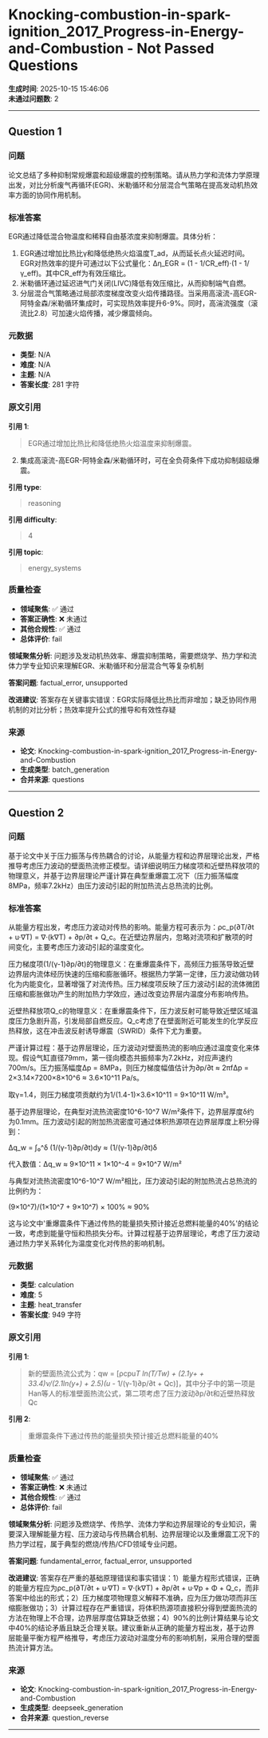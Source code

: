 # Knocking-combustion-in-spark-ignition_2017_Progress-in-Energy-and-Combustion - Not Passed Questions

**生成时间**: 2025-10-15 15:46:06  
**未通过问题数**: 2

---

## Question 1

### 问题

论文总结了多种抑制常规爆震和超级爆震的控制策略。请从热力学和流体力学原理出发，对比分析废气再循环(EGR)、米勒循环和分层混合气策略在提高发动机热效率方面的协同作用机制。

### 标准答案

EGR通过降低混合物温度和稀释自由基浓度来抑制爆震。具体分析：
1. EGR通过增加比热比γ和降低绝热火焰温度T_ad，从而延长点火延迟时间。EGR对热效率的提升可通过以下公式量化：Δη_EGR = (1 - 1/CR_eff)·(1 - 1/γ_eff)。其中CR_eff为有效压缩比。
2. 米勒循环通过延迟进气门关闭(LIVC)降低有效压缩比，从而抑制端气自燃。
3. 分层混合气策略通过局部浓度梯度改变火焰传播路径。当采用高滚流-高EGR-阿特金森/米勒循环集成时，可实现热效率提升6-9%。同时，高湍流强度（滚流比2.8）可加速火焰传播，减少爆震倾向。

### 元数据

- **类型**: N/A
- **难度**: N/A
- **主题**: N/A
- **答案长度**: 281 字符

### 原文引用

**引用 1**:
> EGR通过增加比热比和降低绝热火焰温度来抑制爆震。
2. 集成高滚流-高EGR-阿特金森/米勒循环时，可在全负荷条件下成功抑制超级爆震。

**引用 type**:
> reasoning

**引用 difficulty**:
> 4

**引用 topic**:
> energy_systems

### 质量检查

- **领域聚焦**: ✅ 通过
- **答案正确性**: ❌ 未通过
- **其他合规性**: ✅ 通过
- **总体评价**: fail

**领域聚焦分析**: 问题涉及发动机热效率、爆震抑制策略，需要燃烧学、热力学和流体力学专业知识来理解EGR、米勒循环和分层混合气等复杂机制

**答案问题**: factual_error, unsupported

**改进建议**: 答案存在关键事实错误：EGR实际降低比热比而非增加；缺乏协同作用机制的对比分析；热效率提升公式的推导和有效性存疑

### 来源

- **论文**: Knocking-combustion-in-spark-ignition_2017_Progress-in-Energy-and-Combustion
- **生成类型**: batch_generation
- **合并来源**: questions

---

## Question 2

### 问题

基于论文中关于压力振荡与传热耦合的讨论，从能量方程和边界层理论出发，严格推导考虑压力波动的壁面热流修正模型。请详细说明压力梯度项和近壁热释放项的物理意义，并基于边界层理论严谨计算在典型重爆震工况下（压力振荡幅度8MPa，频率7.2kHz）由压力波动引起的附加热流占总热流的比例。

### 标准答案

从能量方程出发，考虑压力波动对传热的影响。能量方程可表示为：ρc_p(∂T/∂t + u·∇T) = ∇·(k∇T) + ∂p/∂t + Q_c。在近壁边界层内，忽略对流项和扩散项的时间变化，主要考虑压力波动引起的温度变化。

压力梯度项(1/(γ-1)∂p/∂t)的物理意义：在重爆震条件下，高频压力振荡导致近壁边界层内流体经历快速的压缩和膨胀循环。根据热力学第一定律，压力波动做功转化为内能变化，显著增强了对流传热。压力梯度项反映了压力波动引起的流体微团压缩和膨胀做功产生的附加热力学效应，通过改变边界层内温度分布影响传热。

近壁热释放项Q_c的物理意义：在重爆震条件下，压力波反射可能导致近壁区域温度压力急剧升高，引发局部自燃反应。Q_c考虑了在壁面附近可能发生的化学反应热释放，这在冲击波反射诱导爆震（SWRID）条件下尤为重要。

严谨计算过程：基于边界层理论，压力波动对壁面热流的影响应通过温度变化来体现。假设气缸直径79mm，第一径向模态共振频率为7.2kHz，对应声速约700m/s。压力振荡幅度Δp = 8MPa，则压力梯度幅值估计为∂p/∂t ≈ 2πfΔp = 2×3.14×7200×8×10^6 ≈ 3.6×10^11 Pa/s。

取γ=1.4，则压力梯度项贡献约为1/(1.4-1)×3.6×10^11 = 9×10^11 W/m³。

基于边界层理论，在典型对流热流密度10^6-10^7 W/m²条件下，边界层厚度δ约为0.1mm。压力波动引起的附加热流密度可通过体积热源项在边界层厚度上积分得到：

Δq_w = ∫₀^δ (1/(γ-1)∂p/∂t)dy ≈ (1/(γ-1)∂p/∂t)δ

代入数值：Δq_w ≈ 9×10^11 × 1×10^-4 = 9×10^7 W/m²

与典型对流热流密度10^6-10^7 W/m²相比，压力波动引起的附加热流占总热流的比例约为：

(9×10^7)/(1×10^7 + 9×10^7) × 100% ≈ 90%

这与论文中'重爆震条件下通过传热的能量损失预计接近总燃料能量的40%'的结论一致，考虑到能量守恒和热损失分布。计算过程基于边界层理论，考虑了压力波动通过热力学关系转化为温度变化对传热的影响机制。

### 元数据

- **类型**: calculation
- **难度**: 5
- **主题**: heat_transfer
- **答案长度**: 949 字符

### 原文引用

**引用 1**:
> 新的壁面热流公式为：qw = [ρcpu*T ln(T/Tw) + (2.1y+ + 33.4)ν/(2.1ln(y+) + 2.5)(u* - 1/(γ-1)∂p/∂t + Qc)]，其中分子中的第一项是Han等人的标准壁面热流公式，第二项考虑了压力波动∂p/∂t和近壁热释放Qc

**引用 2**:
> 重爆震条件下通过传热的能量损失预计接近总燃料能量的40%

### 质量检查

- **领域聚焦**: ✅ 通过
- **答案正确性**: ❌ 未通过
- **其他合规性**: ✅ 通过
- **总体评价**: fail

**领域聚焦分析**: 问题涉及燃烧学、传热学、流体力学和边界层理论的专业知识，需要深入理解能量方程、压力波动与传热耦合机制、边界层理论以及重爆震工况下的热力学过程，属于典型的燃烧/传热/CFD领域专业问题。

**答案问题**: fundamental_error, factual_error, unsupported

**改进建议**: 答案存在严重的基础原理错误和事实错误：1）能量方程形式错误，正确的能量方程应为ρc_p(∂T/∂t + u·∇T) = ∇·(k∇T) + ∂p/∂t + u·∇p + Φ + Q_c，而非答案中给出的形式；2）压力梯度项物理意义解释不准确，应为压力做功项而非压缩膨胀做功；3）计算过程存在严重错误，将体积热源项直接积分得到壁面热流的方法在物理上不合理，边界层厚度估算缺乏依据；4）90%的比例计算结果与论文中40%的结论矛盾且缺乏合理关联。建议重新从正确的能量方程出发，基于边界层能量平衡方程严格推导，考虑压力波动对温度分布的影响机制，采用合理的壁面热流计算方法。

### 来源

- **论文**: Knocking-combustion-in-spark-ignition_2017_Progress-in-Energy-and-Combustion
- **生成类型**: deepseek_generation
- **合并来源**: question_reverse

---


